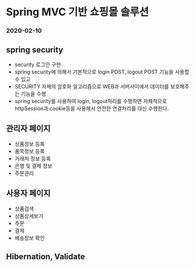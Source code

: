 # Spring MVC 기반 쇼핑몰 솔루션
### 2020-02-10

## spring security
* security 로그인 구현
* spring security에 의해서 기본적으로 login POST, logout POST
  기능을 사용할 수 있고
* SECURITY 자체의 암호화 알고리즘으로 WEB과 서버사이에서
  데이터를 보호해주는 기능을 수행
* spring security를 사용하여 login, logout처리를 수행하면 자체적으로
  httpSession과 cookie등을 사용해서 안전한 연결처리를 대신 수행한다.

## 관리자 페이지
* 상품정보 등록
* 품목정보 등록
* 거래처 정보 등록
* 은행 및 결제 정보
* 주문관리

## 사용자 페이지
* 상품검색
* 상품상세보기
* 주문
* 결제
* 배송정보 확인


## Hibernation, Validate